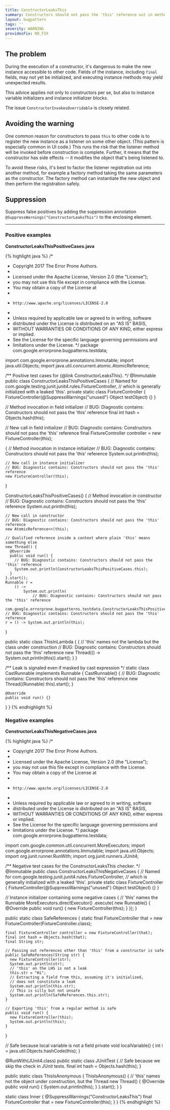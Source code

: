 ```yaml
---
title: ConstructorLeaksThis
summary: Constructors should not pass the 'this' reference out in method invocations, since the object may not be fully constructed.
layout: bugpattern
tags: ''
severity: WARNING
providesFix: NO_FIX
---
```


<!--
*** AUTO-GENERATED, DO NOT MODIFY ***
To make changes, edit the @BugPattern annotation or the explanation in docs/bugpattern.
-->

## The problem
During the execution of a constructor, it's dangerous to make the new instance
accessible to other code. Fields of the instance, including `final` fields, may
not yet be initialized, and executing instance methods may yield unexpected
results.

This advice applies not only to constructors per se, but also to instance
variable initializers and instance initializer blocks.

The issue `ConstructorInvokesOverridable` is closely related.

## Avoiding the warning

One common reason for constructors to pass `this` to other code is to register
the new instance as a listener on some other object. (This pattern is especially
common in UI code.) This runs the risk that the listener method will be invoked
before construction is complete. Further, it means that the constructor has side
effects -- it modifies the object that's being listened to.

To avoid these risks, it's best to factor the listener registration out into
another method, for example a factory method taking the same parameters as the
constructor. The factory method can instantiate the new object and then perform
the registration safely.

## Suppression
Suppress false positives by adding the suppression annotation `@SuppressWarnings("ConstructorLeaksThis")` to the enclosing element.

----------

### Positive examples
__ConstructorLeaksThisPositiveCases.java__

{% highlight java %}
/*
 * Copyright 2017 The Error Prone Authors.
 *
 * Licensed under the Apache License, Version 2.0 (the "License");
 * you may not use this file except in compliance with the License.
 * You may obtain a copy of the License at
 *
 *     http://www.apache.org/licenses/LICENSE-2.0
 *
 * Unless required by applicable law or agreed to in writing, software
 * distributed under the License is distributed on an "AS IS" BASIS,
 * WITHOUT WARRANTIES OR CONDITIONS OF ANY KIND, either express or implied.
 * See the License for the specific language governing permissions and
 * limitations under the License.
 */
package com.google.errorprone.bugpatterns.testdata;

import com.google.errorprone.annotations.Immutable;
import java.util.Objects;
import java.util.concurrent.atomic.AtomicReference;

/** Positive test cases for {@link ConstructorLeaksThis}. */
@Immutable
public class ConstructorLeaksThisPositiveCases {
  // Named for com.google.testing.junit.junit4.rules.FixtureController,
  // which is generally initialized with a leaked 'this'.
  private static class FixtureController {
    FixtureController(@SuppressWarnings("unused") Object testObject) {}
  }

  // Method invocation in field initializer
  // BUG: Diagnostic contains: Constructors should not pass the 'this' reference
  final int hash = Objects.hash(this);

  // New call in field initializer
  // BUG: Diagnostic contains: Constructors should not pass the 'this' reference
  final FixtureController controller = new FixtureController(this);

  {
    // Method invocation in instance initializer
    // BUG: Diagnostic contains: Constructors should not pass the 'this' reference
    System.out.println(this);

    // New call in instance initializer
    // BUG: Diagnostic contains: Constructors should not pass the 'this' reference
    new FixtureController(this);
  }

  ConstructorLeaksThisPositiveCases() {
    // Method invocation in constructor
    // BUG: Diagnostic contains: Constructors should not pass the 'this' reference
    System.out.println(this);

    // New call in constructor
    // BUG: Diagnostic contains: Constructors should not pass the 'this' reference
    new AtomicReference<>(this);

    // Qualified reference inside a context where plain 'this' means something else
    new Thread() {
      @Override
      public void run() {
        // BUG: Diagnostic contains: Constructors should not pass the 'this' reference
        System.out.println(ConstructorLeaksThisPositiveCases.this);
      }
    }.start();
    Runnable r =
        () ->
            System.out.println(
                // BUG: Diagnostic contains: Constructors should not pass the 'this' reference
                com.google.errorprone.bugpatterns.testdata.ConstructorLeaksThisPositiveCases.this);
    // BUG: Diagnostic contains: Constructors should not pass the 'this' reference
    r = () -> System.out.println(this);
  }

  public static class ThisInLambda {
    {
      // 'this' names not the lambda but the class under construction
      // BUG: Diagnostic contains: Constructors should not pass the 'this' reference
      new Thread(() -> System.out.println(this)).start();
    }
  }

  /** Leak is signaled even if masked by cast expression */
  static class CastRunnable implements Runnable {
    CastRunnable() {
      // BUG: Diagnostic contains: Constructors should not pass the 'this' reference
      new Thread((Runnable) this).start();
    }

    @Override
    public void run() {}
  }
}
{% endhighlight %}

### Negative examples
__ConstructorLeaksThisNegativeCases.java__

{% highlight java %}
/*
 * Copyright 2017 The Error Prone Authors.
 *
 * Licensed under the Apache License, Version 2.0 (the "License");
 * you may not use this file except in compliance with the License.
 * You may obtain a copy of the License at
 *
 *     http://www.apache.org/licenses/LICENSE-2.0
 *
 * Unless required by applicable law or agreed to in writing, software
 * distributed under the License is distributed on an "AS IS" BASIS,
 * WITHOUT WARRANTIES OR CONDITIONS OF ANY KIND, either express or implied.
 * See the License for the specific language governing permissions and
 * limitations under the License.
 */
package com.google.errorprone.bugpatterns.testdata;

import com.google.common.util.concurrent.MoreExecutors;
import com.google.errorprone.annotations.Immutable;
import java.util.Objects;
import org.junit.runner.RunWith;
import org.junit.runners.JUnit4;

/** Negative test cases for the ConstructorLeaksThis checker. */
@Immutable
public class ConstructorLeaksThisNegativeCases {
  // Named for com.google.testing.junit.junit4.rules.FixtureController,
  // which is generally initialized with a leaked 'this'.
  private static class FixtureController {
    FixtureController(@SuppressWarnings("unused") Object testObject) {}
  }

  // Instance initializer containing some negative cases
  {
    // 'this' names the Runnable
    MoreExecutors.directExecutor()
        .execute(
            new Runnable() {
              @Override
              public void run() {
                new FixtureController(this);
              }
            });
  }

  public static class SafeReferences {
    static final FixtureController that = new FixtureController(FixtureController.class);

    final FixtureController controller = new FixtureController(that);
    final int hash = Objects.hash(that);
    final String str;

    // Passing out references other than 'this' from a constructor is safe
    public SafeReferences(String str) {
      new FixtureController(str);
      System.out.println(str);
      // 'this' on the LHS is not a leak
      this.str = "Hi";
      // Extracting a field from this, assuming it's initialized,
      // does not constitute a leak
      System.out.println(this.str);
      // This is silly but not unsafe
      System.out.println(SafeReferences.this.str);
    }

    // Exporting 'this' from a regular method is safe
    public void run() {
      new FixtureController(this);
      System.out.println(this);
    }
  }

  // Safe because local variable is not a field
  private void localVariable() {
    int i = java.util.Objects.hashCode(this);
  }

  @RunWith(JUnit4.class)
  public static class JUnitTest {
    // Safe because we skip the check in JUnit tests.
    final int hash = Objects.hash(this);
  }

  public static class ThisIsAnonymous {
    ThisIsAnonymous() {
      // 'this' names not the object under construction, but the Thread
      new Thread() {
        @Override
        public void run() {
          System.out.println(this);
        }
      }.start();
    }
  }

  static class Inner {
    @SuppressWarnings("ConstructorLeaksThis")
    final FixtureController that = new FixtureController(this);
  }
}
{% endhighlight %}

